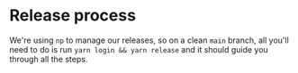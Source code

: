 # Release process

We're using `np` to manage our releases, so on a clean `main` branch, all you'll need to do is run `yarn login && yarn release` and it should guide you through all the steps.

